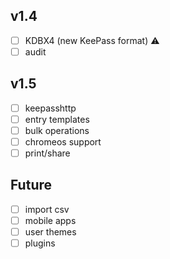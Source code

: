 ## v1.4
- [ ] KDBX4 (new KeePass format) ⚠️  
- [ ] audit

## v1.5
- [ ] keepasshttp
- [ ] entry templates
- [ ] bulk operations
- [ ] chromeos support
- [ ] print/share

## Future
- [ ] import csv
- [ ] mobile apps
- [ ] user themes
- [ ] plugins